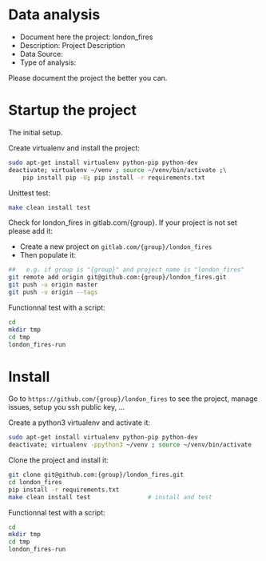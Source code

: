 # Data analysis
- Document here the project: london_fires
- Description: Project Description
- Data Source:
- Type of analysis:

Please document the project the better you can.

# Startup the project

The initial setup.

Create virtualenv and install the project:
```bash
sudo apt-get install virtualenv python-pip python-dev
deactivate; virtualenv ~/venv ; source ~/venv/bin/activate ;\
    pip install pip -U; pip install -r requirements.txt
```

Unittest test:
```bash
make clean install test
```

Check for london_fires in gitlab.com/{group}.
If your project is not set please add it:

- Create a new project on `gitlab.com/{group}/london_fires`
- Then populate it:

```bash
##   e.g. if group is "{group}" and project_name is "london_fires"
git remote add origin git@github.com:{group}/london_fires.git
git push -u origin master
git push -u origin --tags
```

Functionnal test with a script:

```bash
cd
mkdir tmp
cd tmp
london_fires-run
```

# Install

Go to `https://github.com/{group}/london_fires` to see the project, manage issues,
setup you ssh public key, ...

Create a python3 virtualenv and activate it:

```bash
sudo apt-get install virtualenv python-pip python-dev
deactivate; virtualenv -ppython3 ~/venv ; source ~/venv/bin/activate
```

Clone the project and install it:

```bash
git clone git@github.com:{group}/london_fires.git
cd london_fires
pip install -r requirements.txt
make clean install test                # install and test
```
Functionnal test with a script:

```bash
cd
mkdir tmp
cd tmp
london_fires-run
```
